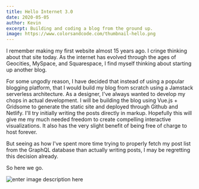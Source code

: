 ```yaml
---
title: Hello Internet 3.0
date: 2020-05-05
author: Kevin
excerpt: Building and coding a blog from the ground up.
image: https://www.colorsandcode.com/thumbnail-hello.png
---
```


I remember making my first website almost 15 years ago. I cringe thinking about that site today. As the internet has evolved through the ages of Geocities, MySpace, and Squarespace, I find myself thinking about starting up another blog.

For some ungodly reason, I have decided that instead of using a popular blogging platform, that I would build my blog from scratch using a Jamstack serverless architecture. As a designer, I've always wanted to develop my chops in actual development. I will be building the blog using Vue.js + Gridsome to generate the static site and deployed through Github and Netlify. I'll try initially writing the posts directly in markup. Hopefully this will give me my much needed freedom to create compelling interactive visualizations. It also has the very slight benefit of being free of charge to host forever.

But seeing as how I've spent more time trying to properly fetch my post list from the GraphQL database than actually writing posts, I may be regretting this decision already.

So here we go.

![enter image description here](https://i.imgur.com/YUEF0lq.jpg)
